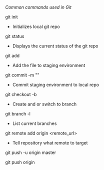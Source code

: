 *Common commands used in Git*

git init
- Initializes local git repo

git status
- Displays the current status of the git repo

git add <filename>
- Add the file to staging environment

git commit -m "<Message>"
- Commit staging environment to local repo

git checkout -b <branchname>
- Create and or switch to branch

git branch -l
- List current branches

git remote add origin <remote_url>
- Tell repository what remote to target

git push -u origin master

git push origin <branchname>


